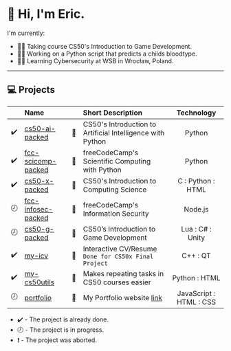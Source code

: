 # 👋 Hi, I'm Eric.

I'm currently:
- 👨‍💻 Taking course CS50's Introduction to Game Development.
- 👨‍🔬 Working on a Python script that predicts a childs bloodtype.
- 👨‍🎓 Learning Cybersecurity at WSB in Wrocław, Poland.


---

## 💻 Projects
|  | Name |  | Short Description | Technology
| :---: | :--- | :---: | :--- | :---:
:heavy_check_mark: | [cs50-ai-packed][cs50-ai-packed_link] | :file_folder: | CS50's Introduction to Artificial Intelligence with Python | Python
:heavy_check_mark: | [fcc-scicomp-packed][fcc-scicomp-packed_link] | :file_folder: | freeCodeCamp's Scientific Computing with Python | Python
:heavy_check_mark: | [cs50-x-packed][cs50-x-packed_link] | :file_folder: | CS50's Introduction to Computing Science | C : Python : HTML
:clock8: | [fcc-infosec-packed][fcc-infosec-packed_link] | :file_folder: | freeCodeCamp's Information Security | Node.js
:clock8: | [cs50-g-packed][cs50-g-packed_link] | :file_folder: | CS50’s Introduction to Game Development | Lua : C# : Unity
:heavy_check_mark: | [my-icv][my-icv_link] | :page_facing_up: | Interactive CV/Resume `Done for CS50x Final Project` | C++ : QT
:heavy_check_mark: | [my-cs50utils][my-cs50utils_link] | :page_facing_up: | Makes repeating tasks in CS50 courses easier | Python : HTML
:clock8: | [portfolio][portfolio_link] | :page_facing_up: | My Portfolio website [link][portfolio_web_link] | JavaScript : HTML : CSS

- :heavy_check_mark: - The project is already done.
- :clock8: - The project is in progress.
- :exclamation: - The project was aborted.

<!-- CS50 links -->
[cs50-ai-packed_link]: https://github.com/GrandEchoWhiskey/cs50-ai-packed
[cs50-x-packed_link]: https://github.com/GrandEchoWhiskey/cs50-x-packed
[cs50-g-packed_link]: https://github.com/GrandEchoWhiskey/cs50-g-packed

<!-- freeCodeCamp links -->
[fcc-scicomp-packed_link]: https://github.com/GrandEchoWhiskey/fcc-scicomp-packed
[fcc-infosec-packed_link]: https://github.com/GrandEchoWhiskey/fcc-infosec-packed

<!-- my links -->
[my-icv_link]: https://github.com/GrandEchoWhiskey/my-icv
[my-cs50utils_link]: https://github.com/GrandEchoWhiskey/my-cs50utils
[portfolio_link]: https://github.com/GrandEchoWhiskey/grandechowhiskey.github.io
[portfolio_web_link]: https://grandechowhiskey.github.io
